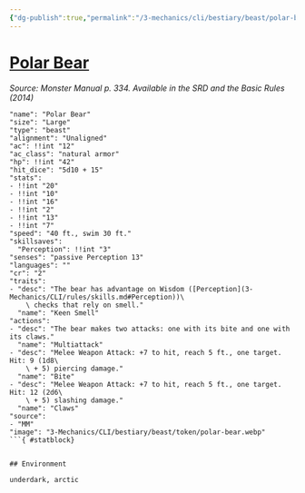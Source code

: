```yaml
---
{"dg-publish":true,"permalink":"/3-mechanics/cli/bestiary/beast/polar-bear/","tags":["ttrpg-cli/compendium/src/5e/mm","ttrpg-cli/monster/cr/2","ttrpg-cli/monster/environment/arctic","ttrpg-cli/monster/environment/underdark","ttrpg-cli/monster/size/large","ttrpg-cli/monster/type/beast"],"noteIcon":""}
---
```


# [Polar Bear](3-Mechanics\CLI\bestiary\beast/polar-bear.md)
*Source: Monster Manual p. 334. Available in the <span title='Systems Reference Document (5.1)'>SRD</span> and the Basic Rules (2014)*  

```statblock
"name": "Polar Bear"
"size": "Large"
"type": "beast"
"alignment": "Unaligned"
"ac": !!int "12"
"ac_class": "natural armor"
"hp": !!int "42"
"hit_dice": "5d10 + 15"
"stats":
- !!int "20"
- !!int "10"
- !!int "16"
- !!int "2"
- !!int "13"
- !!int "7"
"speed": "40 ft., swim 30 ft."
"skillsaves":
  "Perception": !!int "3"
"senses": "passive Perception 13"
"languages": ""
"cr": "2"
"traits":
- "desc": "The bear has advantage on Wisdom ([Perception](3-Mechanics/CLI/rules/skills.md#Perception))\
    \ checks that rely on smell."
  "name": "Keen Smell"
"actions":
- "desc": "The bear makes two attacks: one with its bite and one with its claws."
  "name": "Multiattack"
- "desc": "Melee Weapon Attack: +7 to hit, reach 5 ft., one target. Hit: 9 (1d8\
    \ + 5) piercing damage."
  "name": "Bite"
- "desc": "Melee Weapon Attack: +7 to hit, reach 5 ft., one target. Hit: 12 (2d6\
    \ + 5) slashing damage."
  "name": "Claws"
"source":
- "MM"
"image": "3-Mechanics/CLI/bestiary/beast/token/polar-bear.webp"
```{ #statblock}


## Environment

underdark, arctic